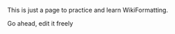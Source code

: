 This is just a page to practice and learn WikiFormatting. 
                                                          
Go ahead, edit it freely
